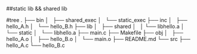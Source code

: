 ##static lib && shared lib

#tree
.
├── bin
│   ├── shared_exec
│   └── static_exec
├── inc
│   ├── hello_A.h
│   └── hello_B.h
├── lib
│   ├── shared
│   │   └── libhello.a
│   └── static
│       └── libhello.a
├── main.c
├── Makefile
├── obj
│   ├── hello_A.o
│   ├── hello_B.o
│   └── main.o
├── README.md
└── src
    ├── hello_A.c
    └── hello_B.c